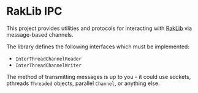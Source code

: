# RakLib IPC

This project provides utilities and protocols for interacting with [RakLib](https://github.com/pmmp/RakLib) via message-based channels.

The library defines the following interfaces which must be implemented:
- `InterThreadChannelReader`
- `InterThreadChannelWriter`

The method of transmitting messages is up to you - it could use sockets, pthreads `Threaded` objects, parallel `Channel`, or anything else.
